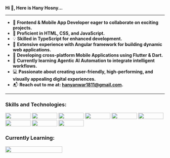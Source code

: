   **Hi 👋, Here is Hany Hosny...**

  <hr>

- 🌟 **Frontend & Mobile App Developer eager to collaborate on exciting projects.**
- 📜 **Proficient in HTML, CSS, and JavaScript.**
- 💡 **Skilled in TypeScript for enhanced development.**
- 🚀 **Extensive experience with Angular framework for building dynamic web applications.**
- 📱 **Developing cross-platform Mobile Applications using Flutter & Dart.**
- 🤖 **Currently learning Agentic AI Automation to integrate intelligent workflows.**
- 💻 **Passionate about creating user-friendly, high-performing, and visually appealing digital experiences.**
- 📬 **Reach out to me at: hanyanwar1811@gmail.com.**

<hr>

### Skills and Technologies:

<img src="https://img.shields.io/badge/Webflow-4353FF?style=flat-square&logo=webflow&logoColor=white" width="80" height="20">
<img src="https://img.shields.io/badge/HTML-239120?style=flat-square&logo=html5&logoColor=white" width="80" height="20">  <img src="https://img.shields.io/badge/CSS-1572B6?style=flat-square&logo=css3&logoColor=white" width="80" height="20">
<img src="https://img.shields.io/badge/Tailwind%20CSS-06B6D4?style=flat-square&logo=tailwindcss&logoColor=white" width="80" height="20">
<img src="https://img.shields.io/badge/JavaScript-F7DF1E?style=flat-square&logo=javascript&logoColor=black" width="80" height="20">
<img src="https://img.shields.io/badge/TypeScript-3178C6?style=flat-square&logo=typescript&logoColor=white" width="80" height="20">
<img src="https://img.shields.io/badge/Angular-DD0031?style=flat-square&logo=angular&logoColor=white" width="80" height="20">
<img src="https://img.shields.io/badge/Flutter-02569B?style=flat-square&logo=flutter&logoColor=white" width="80" height="20">
<img src="https://img.shields.io/badge/Dart-0175C2?style=flat-square&logo=dart&logoColor=white" width="80" height="20">

### Currently Learning:
<img src="https://img.shields.io/badge/Agentic%20AI%20Automation-8A2BE2?style=flat-square&logo=robot&logoColor=white" width="180" height="20">


<!--
**HanyHosny1/HanyHosny1** is a ✨ _special_ ✨ repository because its `README.md` (this file) appears on your GitHub profile.
-->
